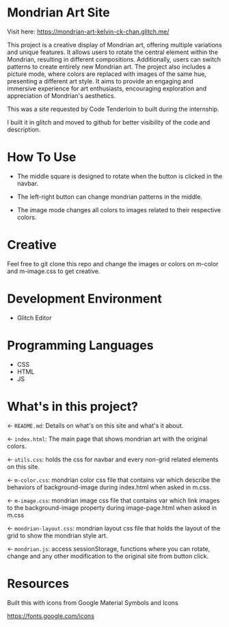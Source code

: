 # Mondrian Art Site

Visit here: https://mondrian-art-kelvin-ck-chan.glitch.me/

This project is a creative display of Mondrian art, offering multiple variations and unique features. It allows users to rotate the central element within the Mondrian, resulting in different compositions. Additionally, users can switch patterns to create entirely new Mondrian art. The project also includes a picture mode, where colors are replaced with images of the same hue, presenting a different art style. It aims to provide an engaging and immersive experience for art enthusiasts, encouraging exploration and appreciation of Mondrian's aesthetics.

This was a site requested by Code Tenderloin to built during the internship.

I built it in glitch and moved to github for better visibility of the code and description.

# How To Use

- The middle square is designed to rotate when the button is clicked in the navbar.

- The left-right button can change mondrian patterns in the middle.

- The image mode changes all colors to images related to their respective colors.

# Creative

Feel free to git clone this repo and change the images or colors on m-color and m-image.css to get creative.

# Development Environment

- Glitch Editor

# Programming Languages

- CSS
- HTML
- JS

# What's in this project?

← `README.md`: Details on what's on this site and what's it about.

← `index.html`: The main page that shows mondrian art with the original colors.

← `utils.css`: holds the css for navbar and every non-grid related elements on this site.

← `m-color.css`: mondrian color css file that contains var which describe the behaviors of background-image during index.html when asked in m.css.

← `m-image.css`: mondrian image css file that contains var which link images to the background-image property during image-page.html when asked in m.css

← `mondrian-layout.css`: mondrian layout css file that holds the layout of the grid to show the mondrian style art.

← `mondrian.js`: access sessionStorage, functions where you can rotate, change and any other modification to the original site from button click.

# Resources

Built this with icons from Google Material Symbols and Icons 

https://fonts.google.com/icons
